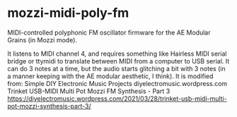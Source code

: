 # mozzi-midi-poly-fm
MIDI-controlled polyphonic FM oscillator firmware for the AE Modular Grains (in Mozzi mode).

It listens to MIDI channel 4, and requires something like Hairless MIDI serial bridge or ttymidi to translate between MIDI from a computer to USB serial. It can do 3 notes at a time, but the audio starts glitching a bit with 3 notes (in a manner keeping with the AE modular aesthetic, I think). It is modified from:
 Simple DIY Electronic Music Projects
    diyelectromusic.wordpress.com
  Trinket USB-MIDI Multi Pot Mozzi FM Synthesis - Part 3
  https://diyelectromusic.wordpress.com/2021/03/28/trinket-usb-midi-multi-pot-mozzi-synthesis-part-3/
